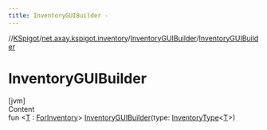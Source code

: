 ```yaml
---
title: InventoryGUIBuilder -
---
```

//[KSpigot](../../index.md)/[net.axay.kspigot.inventory](../index.md)/[InventoryGUIBuilder](index.md)/[InventoryGUIBuilder](-inventory-g-u-i-builder.md)



# InventoryGUIBuilder  
[jvm]  
Content  
fun <[T](index.md) : [ForInventory](../-for-inventory/index.md)> [InventoryGUIBuilder](-inventory-g-u-i-builder.md)(type: [InventoryType](../-inventory-type/index.md)<[T](index.md)>)  



